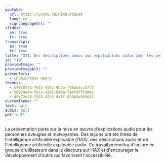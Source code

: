 ```yaml
---
youtube:
  url: https://youtu.be/PiX9lzcQiWs
  lang: en
  signLanguageUrl: ""
slides:
  en: true
  fr: true
transcript:
  en: true
  fr: true
title: "XAI: Des descriptions audio aux explications audio pour les personnes aveugles et malvoyantes"
id: "19"
previewImage: ""
previewImageAlt: ""
presenters:
  - Chukwunonso Henry
themes:
  - b70c8f53-7613-434c-9b2e-f76da3cc57f3
  - 50974e4b-f81c-42b6-848e-faefdff5d892
  - 49e72e28-7453-4233-8aff-456b3a956615
customTheme: ""
text: null
audio: null
pdf: null
---
```

La présentation porte sur la mise en œuvre d'explications audio pour les personnes aveugles et malvoyantes. Des leçons ont été tirées de l'intelligence artificielle explicable (l'IAX), des descriptions audio et de l'intelligence artificielle explicable audio. Ce travail permettra d'inclure ce groupe d'utilisateurs dans le discours sur l'IAX et d'encourager le développement d'outils qui favorisent l'accessibilité.
